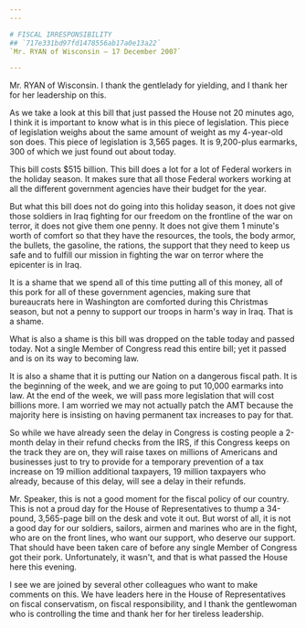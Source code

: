 ```yaml
---
---

# FISCAL IRRESPONSIBILITY
## `717e331bd97fd1478556ab17a0e13a22`
`Mr. RYAN of Wisconsin — 17 December 2007`

---
```



Mr. RYAN of Wisconsin. I thank the gentlelady for yielding, and I 
thank her for her leadership on this.

As we take a look at this bill that just passed the House not 20 
minutes ago, I think it is important to know what is in this piece of 
legislation. This piece of legislation weighs about the same amount of 
weight as my 4-year-old son does. This piece of legislation is 3,565 
pages. It is 9,200-plus earmarks, 300 of which we just found out about 
today.



This bill costs $515 billion. This bill does a lot for a lot of 
Federal workers in the holiday season. It makes sure that all those 
Federal workers working at all the different government agencies have 
their budget for the year.

But what this bill does not do going into this holiday season, it 
does not give those soldiers in Iraq fighting for our freedom on the 
frontline of the war on terror, it does not give them one penny. It 
does not give them 1 minute's worth of comfort so that they have the 
resources, the tools, the body armor, the bullets, the gasoline, the 
rations, the support that they need to keep us safe and to fulfill our 
mission in fighting the war on terror where the epicenter is in Iraq.



It is a shame that we spend all of this time putting all of this 
money, all of this pork for all of these government agencies, making 
sure that bureaucrats here in Washington are comforted during this 
Christmas season, but not a penny to support our troops in harm's way 
in Iraq. That is a shame.

What is also a shame is this bill was dropped on the table today and 
passed today. Not a single Member of Congress read this entire bill; 
yet it passed and is on its way to becoming law.

It is also a shame that it is putting our Nation on a dangerous 
fiscal path. It is the beginning of the week, and we are going to put 
10,000 earmarks into law. At the end of the week, we will pass more 
legislation that will cost billions more. I am worried we may not 
actually patch the AMT because the majority here is insisting on having 
permanent tax increases to pay for that.

So while we have already seen the delay in Congress is costing people 
a 2-month delay in their refund checks from the IRS, if this Congress 
keeps on the track they are on, they will raise taxes on millions of 
Americans and businesses just to try to provide for a temporary 
prevention of a tax increase on 19 million additional taxpayers, 19 
million taxpayers who already, because of this delay, will see a delay 
in their refunds.

Mr. Speaker, this is not a good moment for the fiscal policy of our 
country. This is not a proud day for the House of Representatives to 
thump a 34-pound, 3,565-page bill on the desk and vote it out. But 
worst of all, it is not a good day for our soldiers, sailors, airmen 
and marines who are in the fight, who are on the front lines, who want 
our support, who deserve our support. That should have been taken care 
of before any single Member of Congress got their pork. Unfortunately, 
it wasn't, and that is what passed the House here this evening.

I see we are joined by several other colleagues who want to make 
comments on this. We have leaders here in the House of Representatives 
on fiscal conservatism, on fiscal responsibility, and I thank the 
gentlewoman who is controlling the time and thank her for her tireless 
leadership.